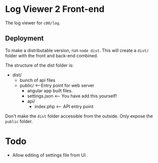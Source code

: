 # Log Viewer 2 Front-end

The log viewer for `c00/log`.

## Deployment
To make a distributable version, run `node dist`. This will create a `dist/` folder with the front and back-end combined.

The structure of the dist folder is:

- dist/
  - bunch of api files
  - public/     <--Entry point for web server
    - angular app built files.
    - settings.json <-- You have add this yourself!
    - api/
      - index.php    <-- API entry point

Don't make the `dist` folder accessible from the outside. Only expose the `public` folder.

# Todo
- Allow editing of settings file from UI
